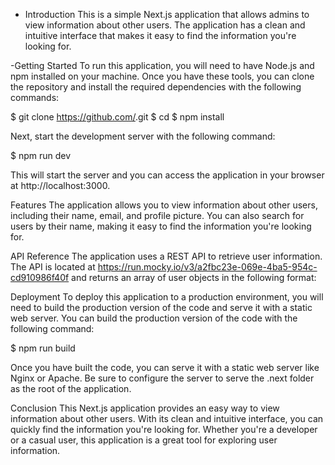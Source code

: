 - Introduction
This is a simple Next.js application that allows admins to view information about other users. The application has a clean and intuitive interface that makes it easy to find the information you're looking for.

-Getting Started
To run this application, you will need to have Node.js and npm installed on your machine. Once you have these tools, you can clone the repository and install the required dependencies with the following commands:

$ git clone https://github.com/<your-repo-url>.git
$ cd <your-repo-folder>
$ npm install


Next, start the development server with the following command:

$ npm run dev


This will start the server and you can access the application in your browser at http://localhost:3000.

Features
The application allows you to view information about other users, including their name, email, and profile picture. You can also search for users by their name, making it easy to find the information you're looking for.

API Reference
The application uses a REST API to retrieve user information. The API is located at https://run.mocky.io/v3/a2fbc23e-069e-4ba5-954c-cd910986f40f
and returns an array of user objects in the following format:


Deployment
To deploy this application to a production environment, you will need to build the production version of the code and serve it with a static web server. You can build the production version of the code with the following command:



$ npm run build


Once you have built the code, you can serve it with a static web server like Nginx or Apache. Be sure to configure the server to serve the .next folder as the root of the application.

Conclusion
This Next.js application provides an easy way to view information about other users. With its clean and intuitive interface, you can quickly find the information you're looking for. Whether you're a developer or a casual user, this application is a great tool for exploring user information.



